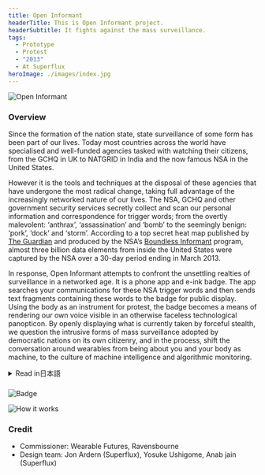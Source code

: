 ```yaml
---
title: Open Informant
headerTitle: This is Open Informant project.
headerSubtitle: It fights against the mass surveillance.
tags:
  - Prototype
  - Protest
  - "2013"
  - At Superflux
heroImage: ./images/index.jpg
---
```


![Open Informant](./images/worn2.jpg)

### Overview

Since the formation of the nation state, state surveillance of some form has been part of our lives. Today most countries across the world have specialised and well-funded agencies tasked with watching their citizens, from the GCHQ in UK to NATGRID in India and the now famous NSA in the United States.

However it is the tools and techniques at the disposal of these agencies that have undergone the most radical change, taking full advantage of the increasingly networked nature of our lives. The NSA, GCHQ and other government security services secretly collect and scan our personal information and correspondence for trigger words; from the overtly malevolent: ‘anthrax’, ‘assassination’ and ‘bomb’ to the seemingly benign: ‘pork’, ‘dock’ and ‘storm’. According to a top secret heat map published by [The Guardian](https://www.theguardian.com/world/2013/jun/08/nsa-boundless-informant-global-datamining) and produced by the NSA’s [Boundless Informant](https://en.wikipedia.org/wiki/Boundless_Informant) program, almost three billion data elements from inside the United States were captured by the NSA over a 30-day period ending in March 2013.

In response, Open Informant attempts to confront the unsettling realties of surveillance in a networked age. It is a phone app and e-ink badge. The app searches your communications for these NSA trigger words and then sends text fragments containing these words to the badge for public display. Using the body as an instrument for protest, the badge becomes a means of rendering our own voice visible in an otherwise faceless technological panopticon. By openly displaying what is currently taken by forceful stealth, we question the intrusive forms of mass surveillance adopted by democratic nations on its own citizenry, and in the process, shift the conversation around wearables from being about you and your body as machine, to the culture of machine intelligence and algorithmic monitoring.

<div class="ja">
<details>
<summary>Read in日本語</summary>

国民国家の形成以降、国家による監視は何かしらの形で私達の生活の一部でありつづけている。現在でもほとんどの国に潤沢な予算を割り当てられ、それぞれの国民を監視している機関が存在している。イギリスのGCHQ、インドのNATGRID、そしてアメリカのNSAなどがそれだ。

こうした機関が使用しているツールや技術は、私達の生活のネットワーク化にともなって急速な変化を続けてきた。今では、NSAやGCHQなどの政府諜報機関は、秘密裏に私達の個人情報を、ブラックリストワードをもとに収集している。リストには「anthrax：炭疽菌」「assassination：暗殺」「bomb：爆弾」といったあからさまに悪意のある言葉から、「pork：豚肉」「dock：波止場」「storm：嵐」などの無害に見える言葉までが含まれている。The Guardianが明らかにしたNSAのプログラム「Boundless Informant」が生成したとされるヒートマップによれば、2013年3月だけで30億ものアメリカ国内の機密情報がNSAによって収集されていたという。

Open Informantは、こうした状況に際して、ネットワーク時代における国家監視の不気味な現実へと立ち向かうためのプロジェクトである。スマートフォンアプリと電子インクバッジからなるシステムは、NSAと同じトリガーワードで着用者の通信をスキャンし、ヒットしたテキストを断片化してバッジへと転送し、衆目に晒す。何が秘密裏に監視されているかをオープンに提示することで民主主義国家における国民監視のありかたに疑問を示す一方で、ウェアラブルテクノロジーに関する議論の焦点を、デバイスとしての着用者やその身体から、人工知能や監視社会の文化的な表現へとシフトするのが目的である。

</details>
</div>

###

![Badge](./images/badge.jpg)

![How it works](./images/howitworks.jpg)

### Credit

* Commissioner: Wearable Futures, Ravensbourne
* Design team: Jon Ardern (Superflux), Yosuke Ushigome, Anab jain (Superflux)
